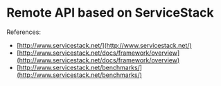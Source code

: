 ﻿# Remote API based on ServiceStack #

References:

* 	[http://www.servicestack.net/](http://www.servicestack.net/)
* 	[http://www.servicestack.net/docs/framework/overview](http://www.servicestack.net/docs/framework/overview)
* 	[http://www.servicestack.net/benchmarks/](http://www.servicestack.net/benchmarks/)